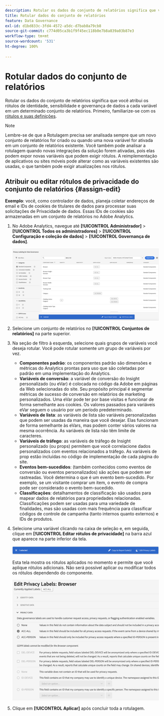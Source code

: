 ```yaml
---
description: Rotular os dados do conjunto de relatórios significa que você atribui os rótulos de identidade, sensibilidade e governança de dados a cada variável em um determinado conjunto de relatórios.
title: Rotular dados do conjunto de relatórios
feature: Data Governance
exl-id: d1bd833c-3fd4-4572-a5dc-d7bab8a79cb8
source-git-commit: c774d05ca3b1f9f45ec118b0e7b8a839a03b87e3
workflow-type: tm+mt
source-wordcount: '531'
ht-degree: 100%

---
```


# Rotular dados do conjunto de relatórios

Rotular os dados do conjunto de relatórios significa que você atribui os rótulos de identidade, sensibilidade e governança de dados a cada variável em um determinado conjunto de relatórios. Primeiro, familiarize-se com os [rótulos e suas definições](/help/admin/admin/c-data-governance/data-labeling/gdpr-labels.md).

>[!NOTE]
>
>Lembre-se de que a Rotulagem precisa ser analisada sempre que um novo conjunto de relatórios for criado ou quando uma nova variável for ativada em um conjunto de relatórios existente. Você também pode analisar a rotulagem quando novas integrações da solução forem ativadas, pois elas podem expor novas variáveis que podem exigir rótulos. A reimplementação de aplicativos ou sites móveis pode alterar como as variáveis existentes são usadas, o que também pode exigir atualizações nos rótulos.

## Atribuir ou editar rótulos de privacidade do conjunto de relatórios {#assign-edit}

**Exemplo**: você, como controlador de dados, planeja coletar endereços de email e IDs de cookies de titulares de dados para processar suas solicitações de Privacidade de dados. Essas IDs de cookies são armazenadas em um conjunto de relatórios no Adobe Analytics.

1. No Adobe Analytics, navegue até **[!UICONTROL Administrador]** > **[!UICONTROL Todos os administradores]** > **[!UICONTROL Configuração e coleção de dados]** > **[!UICONTROL Governança de dados]**.

   ![Rotulagem de privacidade](assets/privacy_rs_settings.png)

1. Selecione um conjunto de relatórios no **[!UICONTROL Conjuntos de relatórios]** na parte superior.

1. Na seção de filtro à esquerda, selecione quais grupos de variáveis você deseja rotular. Você pode rotular somente um grupo de variáveis por vez.

   * **Componentes padrão**: os componentes padrão são dimensões e métricas do Analytics prontas para uso que são coletadas por padrão em uma implementação do Analytics.
   * **Variáveis de conversão**: a variável de conversão do Insight personalizado (ou eVar) é colocada no código da Adobe em páginas da Web selecionadas do site. Seu propósito principal é segmentar métricas de sucesso de conversão em relatórios de marketing personalizados. Uma eVar pode ter por base visitas e funcionar de forma semelhante aos cookies. Os valores passados para variáveis eVar seguem o usuário por um período predeterminado.
   * **Variáveis de lista**: as variáveis de lista são variáveis personalizadas que podem ser usadas da maneira que você desejar. Elas funcionam de forma semelhante às eVars, mas podem conter vários valores na mesma ocorrência. As variáveis de lista não têm limite de caracteres.
   * **Variáveis de tráfego**: as variáveis de tráfego de Insight personalizado (ou props) permitem que você correlacione dados personalizados com eventos relacionados a tráfego. As variáveis de prop estão incluídas no código de implementação de cada página do site.
   * **Eventos bem-sucedidos**: (também conhecidos como eventos de conversão ou eventos personalizados) são ações que podem ser rastreadas. Você determina o que é um evento bem-sucedido. Por exemplo, se um visitante comprar um item, o evento de compra pode ser considerado o evento bem-sucedido.
   * **Classificações**: detalhamentos de classificação são usados para mapear dados de relatórios para propriedades relacionadas. Classificações podem ser usadas para uma variedade de finalidades, mas são usadas com mais frequência para classificar códigos de controle de campanha (tanto internos quanto externos) e IDs de produtos.

1. Selecione uma variável clicando na caixa de seleção e, em seguida, clique em **[!UICONTROL Editar rótulos de privacidade]** na barra azul que aparece na parte inferior da tela.

   ![Editar](assets/edit-label.png)

   Esta tela mostra os rótulos aplicados no momento e permite que você aplique rótulos adicionais. Não será possível aplicar ou modificar todos os rótulos dependendo do componente.

   ![Rótulos aplicados](assets/edit-labels2.png)

1. Clique em **[!UICONTROL Aplicar]** após concluir toda a rotulagem.

